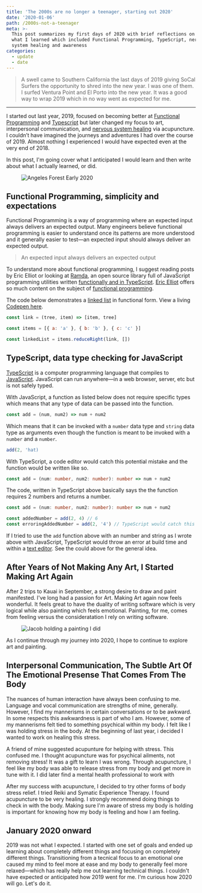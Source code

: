 ```yaml
---
title: 'The 2000s are no longer a teenager, starting out 2020'
date: '2020-01-06'
path: /2000s-not-a-teenager
meta: >-
  This post summarizes my first days of 2020 with brief reflections on 2019,
  what I learned which included Functional Programming, TypeScript, nervous
  system healing and awareness
categories:
  - update
  - date
---
```


> A swell came to Southern California the last days of 2019 giving SoCal Surfers the opportunity to shred into the new year. I was one of them. I surfed Ventura Point and El Porto into the new year. It was a good way to wrap 2019 which in no way went as expected for me.

---

I started out last year, 2019, focused on becoming better at [Functional Programming](https://medium.com/javascript-scene/master-the-javascript-interview-what-is-functional-programming-7f218c68b3a0) and [Typescript](https://en.wikipedia.org/wiki/TypeScript) but later changed my focus to art, interpersonal communication, and [nervous system healing](https://www.brainpickings.org/2016/06/20/the-body-keeps-the-score-van-der-kolk/) via acupuncture. I couldn’t have imagined the journeys and adventures I had over the course of 2019. Almost nothing I experienced I would have expected even at the very end of 2018.

In this post, I'm going cover what I anticipated I would learn and then write about what I actually learned, or did.

<figure class="figure--post">
  <img src="https://yowainwright.imgix.net/2000s-not-a-teenager/2.jpg?auto=format&w=800&fit=crop&crop=focalpoint&auto=format" alt="Angeles Forest Early 2020" />
</figure>

## Functional Programming, simplicity and expectations

Functional Programming is a way of programming where an expected input always delivers an expected output. Many engineers believe functional programming is easier to understand once its patterns are more understood and it generally easier to test—an expected input should always deliver an expected output.

> An expected input always delivers an expected output

To understand more about functional programming, I suggest reading posts by Eric Elliot or looking at [Ramda](https://fr.umio.us/why-ramda/), an open source library full of JavaScript programming utilities written [functionally and in TypeScript](https://ramdajs.com/docs/). [Eric Elliot](https://ericelliottjs.com/) offers so much content on the subject of [functional programming](https://medium.com/javascript-scene/composing-software-the-book-f31c77fc3ddc).

The code below demonstrates a [linked list](https://en.wikipedia.org/wiki/Linked_list) in functional form. View a living [Codepen here](https://codepen.io/yowainwright/pen/eYmqeWo).

```javascript
const link = (tree, item) => [item, tree]

const items = [{ a: 'a' }, { b: 'b' }, { c: 'c' }]

const linkedList = items.reduceRight(link, [])
```

## TypeScript, data type checking for JavaScript

[TypeScript](http://www.typescriptlang.org/) is a computer programming language that compiles to [JavaScript](https://developer.mozilla.org/en-US/docs/Web/JavaScript). JavaScript can run anywhere—in a web browser, server, etc but is not safely typed.

With JavaScript, a function as listed below does not require specific types which means that any type of data can be passed into the function.

```javascript
const add = (num, num2) => num + num2
```

Which means that it can be invoked with a `number` data type and `string` data type as arguments even though the function is meant to be invoked with a `number` and a `number`.

```javascript
add(2, 'hat)
```

With TypeScript, a code editor would catch this potential mistake and the function would be written like so.

```typescript
const add = (num: number, num2: number): number => num + num2
```

The code, written in TypeScript above basically says the the function requires 2 numbers and returns a number.

```typescript
const add = (num: number, num2: number): number => num + num2

const addedNumber = add(2, 4) // 6
const erroringAddedNumber = add(2, '4') // TypeScript would catch this within a text editor, and a build
```

If I tried to use the `add` function above with an number and string as I wrote above with JavaScript, TypeScript would throw an error at build time and within a [text editor](https://code.visualstudio.com/). See the could above for the general idea.

## After Years of Not Making Any Art, I Started Making Art Again

After 2 trips to Kauai in September, a strong desire to draw and paint manifested. I've long had a passion for Art. Making Art again now feels wonderful. It feels great to have the duality of writing software which is very logical while also painting which feels emotional. Painting, for me, comes from feeling versus the consideratation I rely on writing software.

<figure class="figure--post">
  <img src="https://yowainwright.imgix.net/2000s-not-a-teenager/6-grey.jpg?auto=format&w=800&fit=crop&crop=focalpoint&auto=format" alt="Jacob holding a painting I did" />
</figure>

As I continue through my journey into 2020, I hope to continue to explore art and painting.

## Interpersonal Communication, The Subtle Art Of The Emotional Presense That Comes From The Body

The nuances of human interaction have always been confusing to me. Language and vocal communication are strengths of mine, generally. However, I find my mannerisms in certain conversations or to be awkward. In some respects this awkwardness is part of who I am. However, some of my mannerisms felt tied to something psychical within my body. I felt like I was holding stress in the body. At the beginning of last year, i decided I wanted to work on healing this stress.

A friend of mine suggested acupunture for helping with stress. This confused me. I thought acupuncture was for psychical ailments, not removing stress! It was a gift to learn I was wrong. Through acupuncture, I feel like my body was able to release stress from my body and get more in tune with it. I did later find a mental health professional to work with

After my success with acupuncture, I decided to try other forms of body stress relief. I tried Reiki and Symatic Experience Therapy. I found acupuncture to be very healing. I strongly recommend doing things to check in with the body. Making sure I'm aware of stress my body is holding is important for knowing how my body is feeling and how I am feeling.

## January 2020 onward

2019 was not what I expected. I started with one set of goals and ended up learning about completely different things and focusing on completely different things. Transitioning from a tecnical focus to an emotional one caused my mind to feel more at ease and my body to generally feel more relaxed—which has really help me out learning technical things. I couldn't have expected or anticipated how 2019 went for me. I'm curious how 2020 will go. Let's do it.
